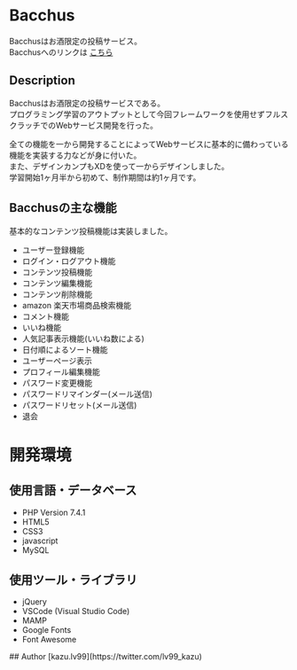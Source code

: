 # Bacchus
Bacchusはお酒限定の投稿サービス。</br>
Bacchusへのリンクは
[こちら](https://www.kazu-lv99.com/Bacchus/index.php)

## Description
Bacchusはお酒限定の投稿サービスである。</br>
プログラミング学習のアウトプットとして今回フレームワークを使用せずフルスクラッチでのWebサービス開発を行った。</br>

全ての機能を一から開発することによってWebサービスに基本的に備わっている機能を実装する力などが身に付いた。</br>
また、デザインカンプもXDを使って一からデザインしました。</br>
学習開始1ヶ月半から初めて、制作期間は約1ヶ月です。

## Bacchusの主な機能
基本的なコンテンツ投稿機能は実装しました。
<ul>
  <li>ユーザー登録機能</li>
  <li>ログイン・ログアウト機能</li>
  <li>コンテンツ投稿機能</li>
  <li>コンテンツ編集機能</li>
  <li>コンテンツ削除機能</li>
  <li>amazon 楽天市場商品検索機能</li>
  <li>コメント機能</li>
  <li>いいね機能</li>
  <li>人気記事表示機能(いいね数による)</li>
  <li>日付順によるソート機能</li>
  <li>ユーザーページ表示</li>
  <li>プロフィール編集機能</li>
  <li>パスワード変更機能</li>
  <li>パスワードリマインダー(メール送信)</li>
  <li>パスワードリセット(メール送信)</li>
  <li>退会</li>
</ul>

# 開発環境
## 使用言語・データベース
<ul>
  <li>PHP Version 7.4.1</li>
  <li>HTML5</li>
  <li>CSS3</li>
  <li>javascript</li>
  <li>MySQL</li>
</ul>

## 使用ツール・ライブラリ
<ul>
  <li>jQuery</li>
  <li>VSCode (Visual Studio Code)</li>
  <li>MAMP</li>
  <li>Google Fonts</li>
  <li>Font Awesome</li>
</ul>
## Author
[kazu.lv99](https://twitter.com/lv99_kazu)

